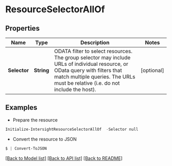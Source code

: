 # ResourceSelectorAllOf
## Properties

Name | Type | Description | Notes
------------ | ------------- | ------------- | -------------
**Selector** | **String** | ODATA filter to select resources. The group selector may include URLs of individual resource, or OData query with filters that match multiple queries. The URLs must be relative (i.e. do not include the host). | [optional] 

## Examples

- Prepare the resource
```powershell
Initialize-IntersightResourceSelectorAllOf  -Selector null
```

- Convert the resource to JSON
```powershell
$ | Convert-ToJSON
```

[[Back to Model list]](../README.md#documentation-for-models) [[Back to API list]](../README.md#documentation-for-api-endpoints) [[Back to README]](../README.md)

